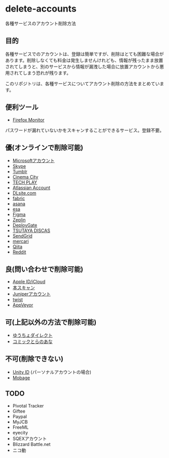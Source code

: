 # delete-accounts
各種サービスのアカウント削除方法

## 目的

各種サービスでのアカウントは、登録は簡単ですが、削除はとても困難な場合があります。削除しなくても料金は発生しませんけれども、情報が残ったまま放置されてしまうと、別のサービスから情報が漏洩した場合に放置アカウントから悪用されてしまう恐れが残ります。

このリポジトリは、各種サービスについてアカウント削除の方法をまとめています。

## 便利ツール

* [Firefox Monitor](https://monitor.firefox.com)

パスワードが漏れていないかをスキャンすることができるサービス。登録不要。

## 優(オンラインで削除可能)

* [Microsoftアカウント](microsoft.md)
* [Skype](skype.md)
* [Tumblr](tumblr.md)
* [Cinema City](cinemacity.md)
* [TECH PLAY](techplay.md)
* [Atlassian Account](myatlassian.md)
* [DLsite.com](dlsite.md)
* [fabric](fabric.md)
* [asana](asana.md)
* [esa](esa.md)
* [Figma](figma.md)
* [Zeplin](zeplin.md)
* [DeployGate](deploygate.md)
* [TSUTAYA DISCAS](discas.md)
* [SendGrid](sendgrid.md)
* [mercari](mercari.md)
* [Qiita](qiita.md)
* [Reddit](reddit.md)

## 良(問い合わせで削除可能)

* [Apple ID/iCloud](icloud.md)
* [本スキャン](honscan.md)
* [Juniperアカウント](juniper.md)
* [twist](twist.md)
* [AppVeyor](appveyor.md)

## 可(上記以外の方法で削除可能)

* [ゆうちょダイレクト](jpbank.md)
* [コミックとらのあな](toranoana.md)

## 不可(削除できない)

* [Unity ID](unity.md) (パーソナルアカウントの場合)
* [Mobage](mobage.md)

## TODO

- Pivotal Tracker
- Giftee
- Paypal
- MyJCB
- FreeML
- eyecity
- SQEXアカウント
- Blizzard Battle.net
- ニコ動
